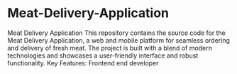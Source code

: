 # Meat-Delivery-Application
Meat Delivery Application This repository contains the source code for the Meat Delivery Application, a web and mobile platform for seamless ordering and delivery of fresh meat. The project is built with a blend of modern technologies and showcases a user-friendly interface and robust functionality.  Key Features: Frontend end developer

